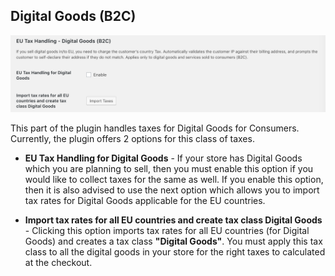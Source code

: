## Digital Goods (B2C)

<img src="images/digital-goods-b2c.png" alt="Digital Goods (B2C)">

This part of the plugin handles taxes for Digital Goods for Consumers. Currently, the plugin offers 2 options for this class of taxes.

- **EU Tax Handling for Digital Goods** - If your store has Digital Goods which you are planning to sell, then you must enable this option if you would like to collect taxes for the same as well. If you enable this option, then it is also advised to use the next option which allows you to import tax rates for Digital Goods applicable for the EU countries.

- **Import tax rates for all EU countries and create tax class Digital Goods** - Clicking this option imports tax rates for all EU countries (for Digital Goods) and creates a tax class **"Digital Goods"**. You must apply this tax class to all the digital goods in your store for the right taxes to calculated at the checkout. 
